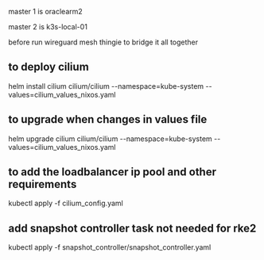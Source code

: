 master 1 is oraclearm2

master 2 is k3s-local-01

before run wireguard mesh thingie to bridge it all together

## to deploy cilium
helm install cilium cilium/cilium --namespace=kube-system --values=cilium_values_nixos.yaml 
## to upgrade when changes in values file
helm upgrade cilium cilium/cilium  --namespace=kube-system --values=cilium_values_nixos.yaml

<!-- ## to upgrade to new cilium version
helm upgrade cilium cilium/cilium  --namespace=kube-system --version 1.15.4 --values=cilium_values.yaml -->

## to add the loadbalancer ip pool and other requirements
kubectl apply -f cilium_config.yaml



## add snapshot controller task  not needed for rke2 
kubectl apply -f snapshot_controller/snapshot_controller.yaml
